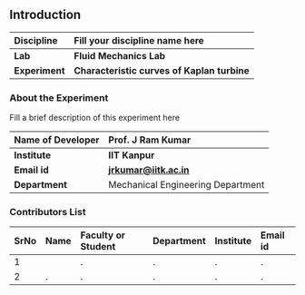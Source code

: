 ## Introduction


<b>Discipline | <b>Fill your discipline name here
:--|:--|
<b> Lab | <b> Fluid Mechanics Lab
<b> Experiment|     <b> Characteristic curves of Kaplan turbine 

### About the Experiment 

Fill a brief description of this experiment here

<b>Name of Developer | <b> Prof. J Ram Kumar
:--|:--|
<b> Institute | <b>  IIT Kanpur
<b> Email id|     <b>  jrkumar@iitk.ac.in
<b> Department | Mechanical Engineering Department 

### Contributors List

SrNo | Name | Faculty or Student | Department| Institute | Email id
:--|:--|:--|:--|:--|:--|
1 |  | . | . | . | .
2 | . | . | . | . | .
